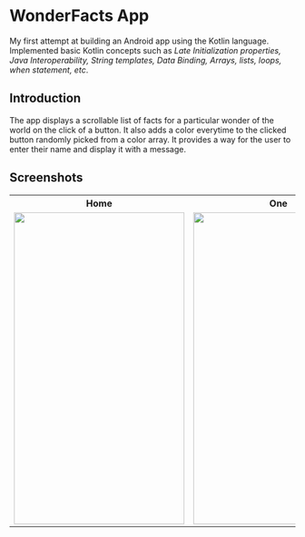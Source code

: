 # **WonderFacts App**
My first attempt at building an Android app using the Kotlin language. Implemented basic Kotlin concepts such as *Late Initialization properties, Java Interoperability, String templates, Data Binding, Arrays, lists, loops, when statement, etc*.
## **Introduction**
The app displays a scrollable list of facts for a particular wonder of the world on the click of a button. It also adds a color everytime to the clicked button randomly picked from a color array. It provides a way for the user to enter their name and display it with a message.
## **Screenshots**
<table style="width:100%">
  <tr>
    <th>Home</th>
    <th>One</th>
    <th>Two</th>
  </tr>
  <tr>
    <td><img height=550px width=300px src="https://user-images.githubusercontent.com/40301340/83938545-ef7b9780-a7f2-11ea-978b-46a3af6a3fda.JPG"/></td>
    <td><img height=550px width=300px src="https://user-images.githubusercontent.com/40301340/83938556-0621ee80-a7f3-11ea-860a-52bb1cd6b0ac.JPG"/></td>
    <td><img height=550px width=300px src="https://user-images.githubusercontent.com/40301340/83938561-15a13780-a7f3-11ea-94be-158e759c516f.JPG"/></td>
  </tr>
</table>


